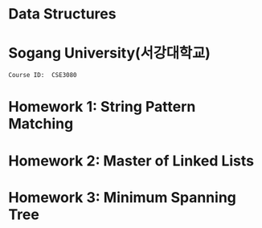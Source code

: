 # Data Structures
# Sogang University(서강대학교)
    Course ID:  CSE3080
# Homework 1: String Pattern Matching

# Homework 2: Master of Linked Lists

# Homework 3: Minimum Spanning Tree

